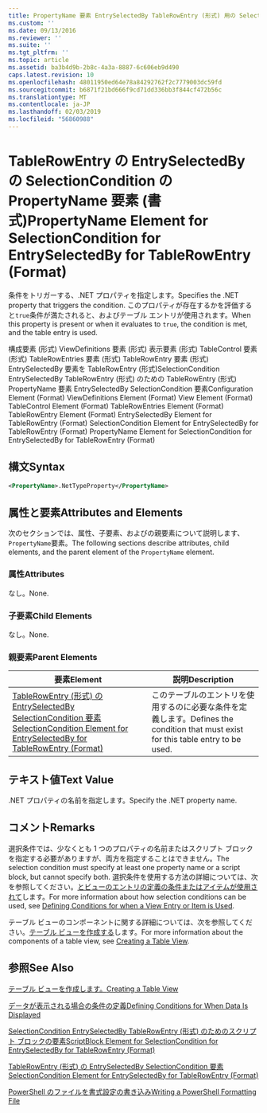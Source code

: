 ```yaml
---
title: PropertyName 要素 EntrySelectedBy TableRowEntry (形式) 用の SelectionCondition |Microsoft Docs
ms.custom: ''
ms.date: 09/13/2016
ms.reviewer: ''
ms.suite: ''
ms.tgt_pltfrm: ''
ms.topic: article
ms.assetid: ba3b4d9b-2b8c-4a3a-8887-6c606eb9d490
caps.latest.revision: 10
ms.openlocfilehash: 48011950ed64e78a84292762f2c7779003dc59fd
ms.sourcegitcommit: b6871f21bd666f9cd71dd336bb3f844cf472b56c
ms.translationtype: MT
ms.contentlocale: ja-JP
ms.lasthandoff: 02/03/2019
ms.locfileid: "56860988"
---
```

# <a name="propertyname-element-for-selectioncondition-for-entryselectedby-for-tablerowentry-format"></a><span data-ttu-id="c82d3-102">TableRowEntry の EntrySelectedBy の SelectionCondition の PropertyName 要素 (書式)</span><span class="sxs-lookup"><span data-stu-id="c82d3-102">PropertyName Element for SelectionCondition for EntrySelectedBy for TableRowEntry (Format)</span></span>

<span data-ttu-id="c82d3-103">条件をトリガーする、.NET プロパティを指定します。</span><span class="sxs-lookup"><span data-stu-id="c82d3-103">Specifies the .NET property that triggers the condition.</span></span> <span data-ttu-id="c82d3-104">このプロパティが存在するかを評価すると`true`条件が満たされると、およびテーブル エントリが使用されます。</span><span class="sxs-lookup"><span data-stu-id="c82d3-104">When this property is present or when it evaluates to `true`, the condition is met, and the table entry is used.</span></span>

<span data-ttu-id="c82d3-105">構成要素 (形式) ViewDefinitions 要素 (形式) 表示要素 (形式) TableControl 要素 (形式) TableRowEntries 要素 (形式) TableRowEntry 要素 (形式) EntrySelectedBy 要素を TableRowEntry (形式)SelectionCondition EntrySelectedBy TableRowEntry (形式) のための TableRowEntry (形式) PropertyName 要素 EntrySelectedBy SelectionCondition 要素</span><span class="sxs-lookup"><span data-stu-id="c82d3-105">Configuration Element (Format) ViewDefinitions Element (Format) View Element (Format) TableControl Element (Format) TableRowEntries Element (Format) TableRowEntry Element (Format) EntrySelectedBy Element for TableRowEntry (Format) SelectionCondition Element for EntrySelectedBy for TableRowEntry (Format) PropertyName Element for SelectionCondition for EntrySelectedBy for TableRowEntry (Format)</span></span>

## <a name="syntax"></a><span data-ttu-id="c82d3-106">構文</span><span class="sxs-lookup"><span data-stu-id="c82d3-106">Syntax</span></span>

```xml
<PropertyName>.NetTypeProperty</PropertyName>
```

## <a name="attributes-and-elements"></a><span data-ttu-id="c82d3-107">属性と要素</span><span class="sxs-lookup"><span data-stu-id="c82d3-107">Attributes and Elements</span></span>

<span data-ttu-id="c82d3-108">次のセクションでは、属性、子要素、およびの親要素について説明します、`PropertyName`要素。</span><span class="sxs-lookup"><span data-stu-id="c82d3-108">The following sections describe attributes, child elements, and the parent element of the `PropertyName` element.</span></span>

### <a name="attributes"></a><span data-ttu-id="c82d3-109">属性</span><span class="sxs-lookup"><span data-stu-id="c82d3-109">Attributes</span></span>

<span data-ttu-id="c82d3-110">なし。</span><span class="sxs-lookup"><span data-stu-id="c82d3-110">None.</span></span>

### <a name="child-elements"></a><span data-ttu-id="c82d3-111">子要素</span><span class="sxs-lookup"><span data-stu-id="c82d3-111">Child Elements</span></span>

<span data-ttu-id="c82d3-112">なし。</span><span class="sxs-lookup"><span data-stu-id="c82d3-112">None.</span></span>

### <a name="parent-elements"></a><span data-ttu-id="c82d3-113">親要素</span><span class="sxs-lookup"><span data-stu-id="c82d3-113">Parent Elements</span></span>

|<span data-ttu-id="c82d3-114">要素</span><span class="sxs-lookup"><span data-stu-id="c82d3-114">Element</span></span>|<span data-ttu-id="c82d3-115">説明</span><span class="sxs-lookup"><span data-stu-id="c82d3-115">Description</span></span>|
|-------------|-----------------|
|[<span data-ttu-id="c82d3-116">TableRowEntry (形式) の EntrySelectedBy SelectionCondition 要素</span><span class="sxs-lookup"><span data-stu-id="c82d3-116">SelectionCondition Element for EntrySelectedBy for TableRowEntry (Format)</span></span>](./selectioncondition-element-for-entryselectedby-for-tablecontrol-format.md)|<span data-ttu-id="c82d3-117">このテーブルのエントリを使用するのに必要な条件を定義します。</span><span class="sxs-lookup"><span data-stu-id="c82d3-117">Defines the condition that must exist for this table entry to be used.</span></span>|

## <a name="text-value"></a><span data-ttu-id="c82d3-118">テキスト値</span><span class="sxs-lookup"><span data-stu-id="c82d3-118">Text Value</span></span>

<span data-ttu-id="c82d3-119">.NET プロパティの名前を指定します。</span><span class="sxs-lookup"><span data-stu-id="c82d3-119">Specify the .NET property name.</span></span>

## <a name="remarks"></a><span data-ttu-id="c82d3-120">コメント</span><span class="sxs-lookup"><span data-stu-id="c82d3-120">Remarks</span></span>

<span data-ttu-id="c82d3-121">選択条件では、少なくとも 1 つのプロパティの名前またはスクリプト ブロックを指定する必要がありますが、両方を指定することはできません。</span><span class="sxs-lookup"><span data-stu-id="c82d3-121">The selection condition must specify at least one property name or a script block, but cannot specify both.</span></span> <span data-ttu-id="c82d3-122">選択条件を使用する方法の詳細については、次を参照してください。[とビューのエントリの定義の条件またはアイテムが使用されて](./defining-conditions-for-displaying-data.md)します。</span><span class="sxs-lookup"><span data-stu-id="c82d3-122">For more information about how selection conditions can be used, see [Defining Conditions for when a View Entry or Item is Used](./defining-conditions-for-displaying-data.md).</span></span>

<span data-ttu-id="c82d3-123">テーブル ビューのコンポーネントに関する詳細については、次を参照してください。[テーブル ビューを作成する](./creating-a-table-view.md)します。</span><span class="sxs-lookup"><span data-stu-id="c82d3-123">For more information about the components of a table view, see [Creating a Table View](./creating-a-table-view.md).</span></span>

## <a name="see-also"></a><span data-ttu-id="c82d3-124">参照</span><span class="sxs-lookup"><span data-stu-id="c82d3-124">See Also</span></span>

[<span data-ttu-id="c82d3-125">テーブル ビューを作成します。</span><span class="sxs-lookup"><span data-stu-id="c82d3-125">Creating a Table View</span></span>](./creating-a-table-view.md)

[<span data-ttu-id="c82d3-126">データが表示される場合の条件の定義</span><span class="sxs-lookup"><span data-stu-id="c82d3-126">Defining Conditions for When Data Is Displayed</span></span>](./defining-conditions-for-displaying-data.md)

[<span data-ttu-id="c82d3-127">SelectionCondition EntrySelectedBy TableRowEntry (形式) のためのスクリプト ブロックの要素</span><span class="sxs-lookup"><span data-stu-id="c82d3-127">ScriptBlock Element for SelectionCondition for EntrySelectedBy for TableRowEntry (Format)</span></span>](./scriptblock-element-for-selectioncondition-for-entryselectedby-for-tablecontrol-format.md)

[<span data-ttu-id="c82d3-128">TableRowEntry (形式) の EntrySelectedBy SelectionCondition 要素</span><span class="sxs-lookup"><span data-stu-id="c82d3-128">SelectionCondition Element for EntrySelectedBy for TableRowEntry (Format)</span></span>](./selectioncondition-element-for-entryselectedby-for-tablecontrol-format.md)

[<span data-ttu-id="c82d3-129">PowerShell のファイルを書式設定の書き込み</span><span class="sxs-lookup"><span data-stu-id="c82d3-129">Writing a PowerShell Formatting File</span></span>](./writing-a-powershell-formatting-file.md)
